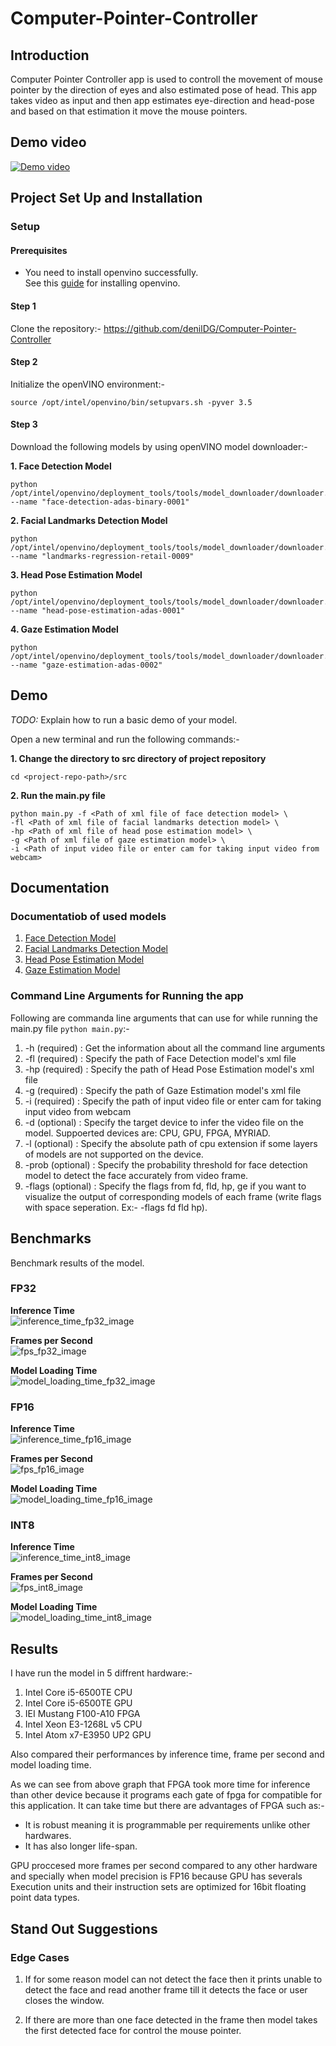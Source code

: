 # Computer-Pointer-Controller

## Introduction
Computer Pointer Controller app is used to controll the movement of mouse pointer by the direction of eyes and also estimated pose of head. This app takes video as input and then app estimates eye-direction and head-pose and based on that estimation it move the mouse pointers.

## Demo video
[![Demo video](https://img.youtube.com/vi/qR9rQQ4wiMQ/0.jpg)](https://www.youtube.com/watch?v=qR9rQQ4wiMQ)

## Project Set Up and Installation

### Setup

#### Prerequisites
  - You need to install openvino successfully. <br/>
  See this [guide](https://docs.openvinotoolkit.org/latest/_docs_install_guides_installing_openvino_linux.html) for installing openvino.

#### Step 1
Clone the repository:- https://github.com/denilDG/Computer-Pointer-Controller

#### Step 2
Initialize the openVINO environment:-
```
source /opt/intel/openvino/bin/setupvars.sh -pyver 3.5
```

#### Step 3

Download the following models by using openVINO model downloader:-

**1. Face Detection Model**
```
python /opt/intel/openvino/deployment_tools/tools/model_downloader/downloader.py --name "face-detection-adas-binary-0001"
```
**2. Facial Landmarks Detection Model**
```
python /opt/intel/openvino/deployment_tools/tools/model_downloader/downloader.py --name "landmarks-regression-retail-0009"
```
**3. Head Pose Estimation Model**
```
python /opt/intel/openvino/deployment_tools/tools/model_downloader/downloader.py --name "head-pose-estimation-adas-0001"
```
**4. Gaze Estimation Model**
```
python /opt/intel/openvino/deployment_tools/tools/model_downloader/downloader.py --name "gaze-estimation-adas-0002"
```

## Demo
*TODO:* Explain how to run a basic demo of your model.

Open a new terminal and run the following commands:-

**1. Change the directory to src directory of project repository**
```
cd <project-repo-path>/src
```
**2. Run the main.py file**
```
python main.py -f <Path of xml file of face detection model> \
-fl <Path of xml file of facial landmarks detection model> \
-hp <Path of xml file of head pose estimation model> \
-g <Path of xml file of gaze estimation model> \
-i <Path of input video file or enter cam for taking input video from webcam> 
```

## Documentation

### Documentatiob of used models

1. [Face Detection Model](https://docs.openvinotoolkit.org/latest/_models_intel_face_detection_adas_binary_0001_description_face_detection_adas_binary_0001.html)
2. [Facial Landmarks Detection Model](https://docs.openvinotoolkit.org/latest/_models_intel_landmarks_regression_retail_0009_description_landmarks_regression_retail_0009.html)
3. [Head Pose Estimation Model](https://docs.openvinotoolkit.org/latest/_models_intel_head_pose_estimation_adas_0001_description_head_pose_estimation_adas_0001.html)
4. [Gaze Estimation Model](https://docs.openvinotoolkit.org/latest/_models_intel_gaze_estimation_adas_0002_description_gaze_estimation_adas_0002.html)

### Command Line Arguments for Running the app

Following are commanda line arguments that can use for while running the main.py file ` python main.py `:-

  1. -h     (required) : Get the information about all the command line arguments
  2. -fl    (required) : Specify the path of Face Detection model's xml file
  3. -hp    (required) : Specify the path of Head Pose Estimation model's xml file
  4. -g     (required) : Specify the path of Gaze Estimation model's xml file
  5. -i     (required) : Specify the path of input video file or enter cam for taking input video from webcam
  6. -d     (optional) : Specify the target device to infer the video file on the model. Suppoerted devices are: CPU, GPU,                            FPGA, MYRIAD. 
  7. -l     (optional) : Specify the absolute path of cpu extension if some layers of models are not supported on the device.
  9. -prob  (optional) : Specify the probability threshold for face detection model to detect the face accurately from video frame.
  8. -flags (optional) : Specify the flags from fd, fld, hp, ge if you want to visualize the output of corresponding models                           of each frame (write flags with space seperation. Ex:- -flags fd fld hp).
## Benchmarks
Benchmark results of the model.

### FP32

**Inference Time** <br/> 
![inference_time_fp32_image](media/inference_time_fp32.png "Inference Time")

**Frames per Second** <br/> 
![fps_fp32_image](media/fps_fp32.png "Frames per Second")

**Model Loading Time** <br/> 
![model_loading_time_fp32_image](media/model_loading_time_fp32.png "Model Loading Time")

### FP16

**Inference Time** <br/> 
![inference_time_fp16_image](media/inference_time_fp16.png "Inference Time")

**Frames per Second** <br/> 
![fps_fp16_image](media/fps_fp16.png "Frames per Second")

**Model Loading Time** <br/> 
![model_loading_time_fp16_image](media/model_loading_time_fp16.png "Model Loading Time")

### INT8
**Inference Time** <br/> 
![inference_time_int8_image](media/inference_time_int8.png "Inference Time")

**Frames per Second** <br/> 
![fps_int8_image](media/fps_int8.png "Frames per Second")

**Model Loading Time** <br/> 
![model_loading_time_int8_image](media/model_loading_time_int8.png "Model Loading Time")

## Results
I have run the model in 5 diffrent hardware:-
1. Intel Core i5-6500TE CPU 
2. Intel Core i5-6500TE GPU 
3. IEI Mustang F100-A10 FPGA 
4. Intel Xeon E3-1268L v5 CPU 
5. Intel Atom x7-E3950 UP2 GPU

Also compared their performances by inference time, frame per second and model loading time.

As we can see from above graph that FPGA took more time for inference than other device because it programs each gate of fpga for compatible for this application. It can take time but there are advantages of FPGA such as:-
- It is robust meaning it is programmable per requirements unlike other hardwares.
- It has also longer life-span.

GPU proccesed more frames per second compared to any other hardware and specially when model precision is FP16 because GPU has severals Execution units and their instruction sets are optimized for 16bit floating point data types.

## Stand Out Suggestions

### Edge Cases

1. If for some reason model can not detect the face then it prints unable to detect the face and read another frame till it    detects the face or user closes the window.

2. If there are more than one face detected in the frame then model takes the first detected face for control the mouse  pointer.


